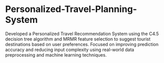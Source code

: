 # Personalized-Travel-Planning-System
Developed a Personalized Travel Recommendation System using the C4.5 decision tree algorithm and MRMR feature selection to suggest tourist destinations based on user preferences. Focused on improving prediction accuracy and reducing input complexity using real-world data preprocessing and machine learning techniques.
